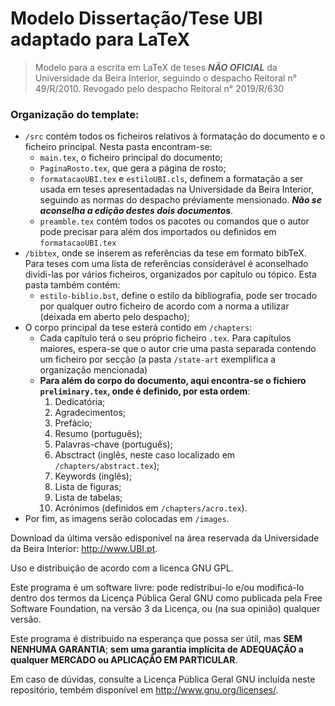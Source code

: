 # Modelo Dissertação/Tese UBI adaptado para LaTeX

>  Modelo para a escrita em LaTeX de teses ***NÃO OFICIAL*** da Universidade da Beira Interior, seguindo o despacho Reitoral n° 49/R/2010. Revogado pelo despacho Reitoral n° 2019/R/630

### Organização do template:
- `/src` contém todos os ficheiros relativos à formatação do documento e o ficheiro principal. Nesta pasta encontram-se:
  - `main.tex`, o ficheiro principal do documento;
  - `PaginaRosto.tex`, que gera a página de rosto;
  - `formatacaoUBI.tex` e `estiloUBI.cls`, definem a formatação a ser usada em teses apresentadadas na Universidade da Beira Interior, seguindo as normas do despacho préviamente mensionado. ***Não se aconselha a edição destes dois documentos***.
  - `preamble.tex` contém todos os pacotes ou comandos que o autor pode precisar para além dos importados ou definidos em `formatacaoUBI.tex`
- `/bibtex`, onde se inserem as referências da tese em formato bibTeX. Para teses com uma lista de referências considerável é aconselhado dividi-las por vários ficheiros, organizados por capítulo ou tópico. Esta pasta também contém:
  - `estilo-biblio.bst`, define o estilo da bibliografia, pode ser trocado por qualquer outro ficheiro de acordo com a norma a utilizar (deixada em aberto pelo despacho);
- O corpo principal da tese esterá contido em `/chapters`:
  - Cada capítulo terá o seu próprio ficheiro `.tex`. Para capítulos maiores, espera-se que o autor crie uma pasta separada contendo um ficheiro por secção (a pasta `/state-art` exemplifica a organização mencionada)
  - **Para além do corpo do documento, aqui encontra-se o **fichiero `preliminary.tex`**, onde é definido, por esta ordem**:
    1. Dedicatória;
    2. Agradecimentos;
    3. Prefácio;
    4. Resumo (português);
    5. Palavras-chave (português);
    6. Absctract (inglês, neste caso localizado em `/chapters/abstract.tex`);
    7. Keywords (inglês);
    8. Lista de figuras;
    9. Lista de tabelas;
    10. Acrónimos (definidos em `/chapters/acro.tex`).
- Por fim, as imagens serão colocadas em `/images`.

Download da última versão edisponível na área reservada da Universidade da Beira Interior: http://www.UBI.pt.

Uso e distribuição de acordo com a licenca GNU GPL.

Este programa é um software livre: pode redistribui-lo e/ou modificá-lo dentro dos termos da Licença Pública Geral GNU como publicada pela Free Software Foundation, na versão 3 da Licença, ou (na sua opinião) qualquer versão.

Este programa é distribuido na esperança que possa ser útil, mas **SEM NENHUMA GARANTIA**; **sem uma garantia implícita de ADEQUAÇÃO a qualquer MERCADO ou APLICAÇÃO EM PARTICULAR**. 

Em caso de dúvidas, consulte a Licença Pública Geral GNU incluída neste repositório, tembém disponível em <http://www.gnu.org/licenses/>.
